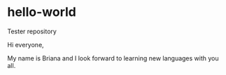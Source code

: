 # hello-world
Tester repository

Hi everyone,

My name is Briana and I look forward to learning new languages with you all.
